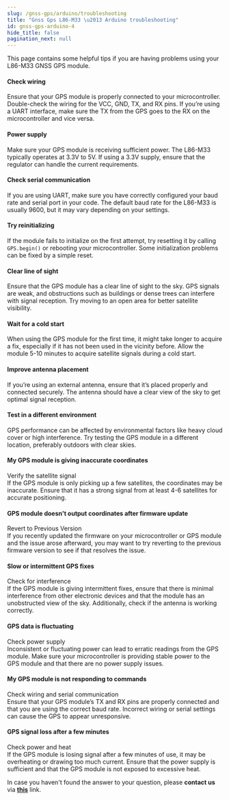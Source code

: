 ```yaml
---
slug: /gnss-gps/arduino/troubleshooting
title: "Gnss Gps L86-M33 \u2013 Arduino troubleshooting"
id: gnss-gps-arduino-4
hide_title: false
pagination_next: null
---
```

This page contains some helpful tips if you are having problems using your L86-M33 GNSS GPS module.

<ExpandableSection title="My GPS module won't initialize!">

#### Check wiring  
Ensure that your GPS module is properly connected to your microcontroller. Double-check the wiring for the VCC, GND, TX, and RX pins. If you’re using a UART interface, make sure the TX from the GPS goes to the RX on the microcontroller and vice versa.  

#### Power supply  
Make sure your GPS module is receiving sufficient power. The L86-M33 typically operates at 3.3V to 5V. If using a 3.3V supply, ensure that the regulator can handle the current requirements.

#### Check serial communication  
If you are using UART, make sure you have correctly configured your baud rate and serial port in your code. The default baud rate for the L86-M33 is usually 9600, but it may vary depending on your settings.

#### Try reinitializing  
If the module fails to initialize on the first attempt, try resetting it by calling `GPS.begin()` or rebooting your microcontroller. Some initialization problems can be fixed by a simple reset.

</ExpandableSection>

<ExpandableSection title="My GPS module is not getting a fix!">

#### Clear line of sight  
Ensure that the GPS module has a clear line of sight to the sky. GPS signals are weak, and obstructions such as buildings or dense trees can interfere with signal reception. Try moving to an open area for better satellite visibility.

#### Wait for a cold start  
When using the GPS module for the first time, it might take longer to acquire a fix, especially if it has not been used in the vicinity before. Allow the module 5-10 minutes to acquire satellite signals during a cold start.

#### Improve antenna placement  
If you’re using an external antenna, ensure that it’s placed properly and connected securely. The antenna should have a clear view of the sky to get optimal signal reception.  

#### Test in a different environment  
GPS performance can be affected by environmental factors like heavy cloud cover or high interference. Try testing the GPS module in a different location, preferably outdoors with clear skies.

</ExpandableSection>

<ExpandableSection title="Other common issues">

#### My GPS module is giving inaccurate coordinates  
Verify the satellite signal  
If the GPS module is only picking up a few satellites, the coordinates may be inaccurate. Ensure that it has a strong signal from at least 4-6 satellites for accurate positioning.

#### GPS module doesn't output coordinates after firmware update  
Revert to Previous Version  
If you recently updated the firmware on your microcontroller or GPS module and the issue arose afterward, you may want to try reverting to the previous firmware version to see if that resolves the issue.

#### Slow or intermittent GPS fixes  
Check for interference  
If the GPS module is giving intermittent fixes, ensure that there is minimal interference from other electronic devices and that the module has an unobstructed view of the sky. Additionally, check if the antenna is working correctly.

#### GPS data is fluctuating  
Check power supply  
Inconsistent or fluctuating power can lead to erratic readings from the GPS module. Make sure your microcontroller is providing stable power to the GPS module and that there are no power supply issues.

#### My GPS module is not responding to commands  
Check wiring and serial communication  
Ensure that your GPS module’s TX and RX pins are properly connected and that you are using the correct baud rate. Incorrect wiring or serial settings can cause the GPS to appear unresponsive.

#### GPS signal loss after a few minutes  
Check power and heat  
If the GPS module is losing signal after a few minutes of use, it may be overheating or drawing too much current. Ensure that the power supply is sufficient and that the GPS module is not exposed to excessive heat.

</ExpandableSection>

<InfoBox>In case you haven't found the answer to your question, please **contact us** via [**this**](https://soldered.com/contact/) link.</InfoBox>